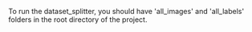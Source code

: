 To run the dataset_splitter, you should have 'all_images' and 'all_labels' folders in the root directory of the project.